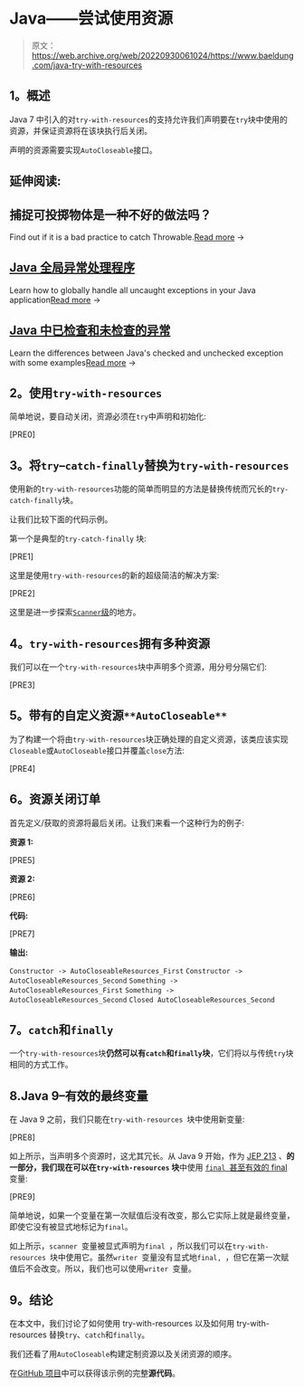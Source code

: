 # Java——尝试使用资源

> 原文：<https://web.archive.org/web/20220930061024/https://www.baeldung.com/java-try-with-resources>

## **1。概述**

Java 7 中引入的对`try-with-resources`的支持允许我们声明要在`try`块中使用的资源，并保证资源将在该块执行后关闭。

声明的资源需要实现`AutoCloseable`接口。

## 延伸阅读:

## 捕捉可投掷物体是一种不好的做法吗？

Find out if it is a bad practice to catch Throwable.[Read more](/web/20220829103433/https://www.baeldung.com/java-catch-throwable-bad-practice) →

## [Java 全局异常处理程序](/web/20220829103433/https://www.baeldung.com/java-global-exception-handler)

Learn how to globally handle all uncaught exceptions in your Java application[Read more](/web/20220829103433/https://www.baeldung.com/java-global-exception-handler) →

## [Java 中已检查和未检查的异常](/web/20220829103433/https://www.baeldung.com/java-checked-unchecked-exceptions)

Learn the differences between Java's checked and unchecked exception with some examples[Read more](/web/20220829103433/https://www.baeldung.com/java-checked-unchecked-exceptions) →

## **2。使用`try-with-resources`**

简单地说，要自动关闭，资源必须在`try`中声明和初始化:

[PRE0]

## **3。将`try`–`catch-finally`替换为`try-with-resources`**

使用新的`try-with-resources`功能的简单而明显的方法是替换传统而冗长的`try-catch-finally`块。

让我们比较下面的代码示例。

第一个是典型的`try-catch-finally` 块:

[PRE1]

这里是使用`try-with-resources`的新的超级简洁的解决方案:

[PRE2]

这里是进一步探索[`Scanner`级](/web/20220829103433/https://www.baeldung.com/java-scanner)的地方。

## **4。`try-with-resources`拥有多种资源**

我们可以在一个`try-with-resources`块中声明多个资源，用分号分隔它们:

[PRE3]

## **5。带有**的自定义资源`**AutoCloseable**`

为了构建一个将由`try-with-resources`块正确处理的自定义资源，该类应该实现`Closeable`或`AutoCloseable`接口并覆盖`close`方法:

[PRE4]

## **6。资源关闭订单**

首先定义/获取的资源将最后关闭。让我们来看一个这种行为的例子:

**资源 1:**

[PRE5]

**资源 2:**

[PRE6]

**代码:**

[PRE7]

**输出:**

`Constructor -> AutoCloseableResources_First`
`Constructor -> AutoCloseableResources_Second`
`Something -> AutoCloseableResources_First`
`Something -> AutoCloseableResources_Second`
`Closed AutoCloseableResources_Second`

## **7。`catch`和`finally`**

一个`try-with-resources`块**仍然可以有`catch`和`finally`块**，它们将以与传统`try`块相同的方式工作。

## 8.Java 9–有效的最终变量

在 Java 9 之前，我们只能在`try-with-resources `块中使用新变量:

[PRE8]

如上所示，当声明多个资源时，这尤其冗长。从 Java 9 开始，作为 [JEP 213](https://web.archive.org/web/20220829103433/https://openjdk.java.net/jeps/213) 、**的一部分，我们现在可以在`try-with-resources` 块**中使用 [`final `甚至有效的 final](/web/20220829103433/https://www.baeldung.com/java-effectively-final) 变量:

[PRE9]

简单地说，如果一个变量在第一次赋值后没有改变，那么它实际上就是最终变量，即使它没有被显式地标记为`final`。

如上所示，`scanner `变量被显式声明为`final `，所以我们可以在`try-with-resources `块中使用它。虽然`writer `变量没有显式地`final, `，但它在第一次赋值后不会改变。所以，我们也可以使用`writer `变量。

## **9。结论**

在本文中，我们讨论了如何使用 try-with-resources 以及如何用 try-with-resources 替换`try`、`catch`和`finally`。

我们还看了用`AutoCloseable`构建定制资源以及关闭资源的顺序。

在[GitHub 项目](https://web.archive.org/web/20220829103433/https://github.com/eugenp/tutorials/tree/master/core-java-modules/core-java-exceptions-2)中可以获得该示例的完整**源代码**。